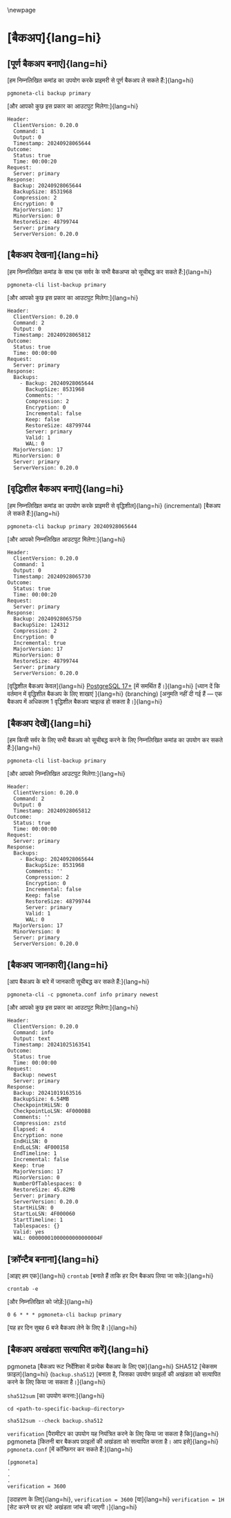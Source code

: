 \newpage

# [बैकअप]{lang=hi}

## [पूर्ण बैकअप बनाएं]{lang=hi}

[हम निम्नलिखित कमांड का उपयोग करके प्राइमरी से पूर्ण बैकअप ले सकते हैं:]{lang=hi}

```
pgmoneta-cli backup primary
```

[और आपको कुछ इस प्रकार का आउटपुट मिलेगा:]{lang=hi}

```
Header: 
  ClientVersion: 0.20.0
  Command: 1
  Output: 0
  Timestamp: 20240928065644
Outcome: 
  Status: true
  Time: 00:00:20
Request: 
  Server: primary
Response: 
  Backup: 20240928065644
  BackupSize: 8531968
  Compression: 2
  Encryption: 0
  MajorVersion: 17
  MinorVersion: 0
  RestoreSize: 48799744
  Server: primary
  ServerVersion: 0.20.0
```

## [बैकअप देखना]{lang=hi}

[हम निम्नलिखित कमांड के साथ एक सर्वर के सभी बैकअप्स को सूचीबद्ध कर सकते हैं:]{lang=hi}

```
pgmoneta-cli list-backup primary
```

[और आपको कुछ इस प्रकार का आउटपुट मिलेगा:]{lang=hi}

```
Header: 
  ClientVersion: 0.20.0
  Command: 2
  Output: 0
  Timestamp: 20240928065812
Outcome: 
  Status: true
  Time: 00:00:00
Request: 
  Server: primary
Response: 
  Backups: 
    - Backup: 20240928065644
      BackupSize: 8531968
      Comments: ''
      Compression: 2
      Encryption: 0
      Incremental: false
      Keep: false
      RestoreSize: 48799744
      Server: primary
      Valid: 1
      WAL: 0
  MajorVersion: 17
  MinorVersion: 0
  Server: primary
  ServerVersion: 0.20.0
```

## [वृद्धिशील बैकअप बनाएं]{lang=hi}

[हम निम्नलिखित कमांड का उपयोग करके प्राइमरी से वृद्धिशील]{lang=hi} (incremental) [बैकअप ले सकते हैं:]{lang=hi}

```
pgmoneta-cli backup primary 20240928065644
```

[और आपको निम्नलिखित आउटपुट मिलेगा:]{lang=hi}

```
Header: 
  ClientVersion: 0.20.0
  Command: 1
  Output: 0
  Timestamp: 20240928065730
Outcome: 
  Status: true
  Time: 00:00:20
Request: 
  Server: primary
Response: 
  Backup: 20240928065750
  BackupSize: 124312
  Compression: 2
  Encryption: 0
  Incremental: true
  MajorVersion: 17
  MinorVersion: 0
  RestoreSize: 48799744
  Server: primary
  ServerVersion: 0.20.0
```

[वृद्धिशील बैकअप केवल]{lang=hi} [PostgreSQL 17+](https://www.postgresql.org) [में समर्थित हैं।]{lang=hi} 
[ध्यान दें कि वर्तमान में वृद्धिशील बैकअप के लिए शाखाएं ]{lang=hi} (branching) [अनुमति नहीं दी गई हैं — एक बैकअप में अधिकतम 1 वृद्धिशील बैकअप चाइल्ड हो सकता है।]{lang=hi}


## [बैकअप देखें]{lang=hi}

[हम किसी सर्वर के लिए सभी बैकअप को सूचीबद्ध करने के लिए निम्नलिखित कमांड का उपयोग कर सकते हैं:]{lang=hi}

```
pgmoneta-cli list-backup primary
```

[और आपको निम्नलिखित आउटपुट मिलेगा:]{lang=hi}

```
Header: 
  ClientVersion: 0.20.0
  Command: 2
  Output: 0
  Timestamp: 20240928065812
Outcome: 
  Status: true
  Time: 00:00:00
Request: 
  Server: primary
Response: 
  Backups: 
    - Backup: 20240928065644
      BackupSize: 8531968
      Comments: ''
      Compression: 2
      Encryption: 0
      Incremental: false
      Keep: false
      RestoreSize: 48799744
      Server: primary
      Valid: 1
      WAL: 0
  MajorVersion: 17
  MinorVersion: 0
  Server: primary
  ServerVersion: 0.20.0
```

## [बैकअप जानकारी]{lang=hi}

[आप बैकअप के बारे में जानकारी सूचीबद्ध कर सकते हैं:]{lang=hi}

```
pgmoneta-cli -c pgmoneta.conf info primary newest
```

[और आपको कुछ इस प्रकार का आउटपुट मिलेगा:]{lang=hi}

```
Header:
  ClientVersion: 0.20.0
  Command: info
  Output: text
  Timestamp: 20241025163541
Outcome:
  Status: true
  Time: 00:00:00
Request:
  Backup: newest
  Server: primary
Response:
  Backup: 20241019163516
  BackupSize: 6.54MB
  CheckpointHiLSN: 0
  CheckpointLoLSN: 4F0000B8
  Comments: ''
  Compression: zstd
  Elapsed: 4
  Encryption: none
  EndHiLSN: 0
  EndLoLSN: 4F000158
  EndTimeline: 1
  Incremental: false
  Keep: true
  MajorVersion: 17
  MinorVersion: 0
  NumberOfTablespaces: 0
  RestoreSize: 45.82MB
  Server: primary
  ServerVersion: 0.20.0
  StartHiLSN: 0
  StartLoLSN: 4F000060
  StartTimeline: 1
  Tablespaces: {}
  Valid: yes
  WAL: 00000001000000000000004F
```

## [क्रॉन्टैब बनाना]{lang=hi}

[आइए हम एक]{lang=hi} `crontab` [बनाते हैं ताकि हर दिन बैकअप लिया जा सके:]{lang=hi}

```
crontab -e
```

[और निम्नलिखित को जोड़ें:]{lang=hi}

```
0 6 * * * pgmoneta-cli backup primary
```

[यह हर दिन सुबह 6 बजे बैकअप लेने के लिए है।]{lang=hi}

## [बैकअप अखंडता सत्यापित करें]{lang=hi}

pgmoneta [बैकअप रूट निर्देशिका में प्रत्येक बैकअप के लिए एक]{lang=hi} SHA512 [चेकसम फ़ाइल]{lang=hi} (`backup.sha512`) [बनाता है, जिसका उपयोग फ़ाइलों की अखंडता को सत्यापित करने के लिए किया जा सकता है।]{lang=hi}

`sha512sum` [का उपयोग करना:]{lang=hi}
```
cd <path-to-specific-backup-directory>

sha512sum --check backup.sha512
```

`verification` [पैरामीटर का उपयोग यह नियंत्रित करने के लिए किया जा सकता है कि]{lang=hi} pgmoneta [कितनी बार बैकअप फ़ाइलों की अखंडता को सत्यापित करता है। आप इसे]{lang=hi} `pgmoneta.conf` [में कॉन्फ़िगर कर सकते हैं:]{lang=hi}

```
[pgmoneta]
.
.
.
verification = 3600
```
[उदाहरण के लिए]{lang=hi}, `verification = 3600` [या]{lang=hi} `verification = 1H` [सेट करने पर हर घंटे अखंडता जांच की जाएगी।]{lang=hi}
